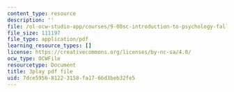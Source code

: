 ```yaml
---
content_type: resource
description: ''
file: /ol-ocw-studio-app/courses/9-00sc-introduction-to-psychology-fall-2011/7dce595681223158fa1766d3beb32fe5_t73rjeOj0eY.pdf
file_size: 111197
file_type: application/pdf
learning_resource_types: []
license: https://creativecommons.org/licenses/by-nc-sa/4.0/
ocw_type: OCWFile
resourcetype: Document
title: 3play pdf file
uid: 7dce5956-8122-3158-fa17-66d3beb32fe5
---
```

